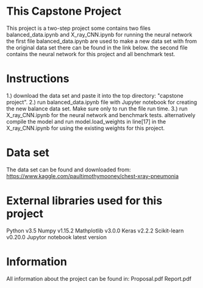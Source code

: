 # This Capstone Project
This project is a two-step project some contains two files balanced_data.ipynb and X_ray_CNN.ipynb for running the neural network
the first file balanced_data.ipynb are used to make a new data set with from the original data set there can be found in the link below.
the second file contains the neural network for this project and all benchmark test.

# Instructions
1.) download the data set and paste it into the top directory: "capstone project".
2.) run balanced_data.ipynb file with Jupyter notebook for creating the new balance data set. Make sure only to run the file run time.
3.) run X_ray_CNN.ipynb for the neural network and benchmark tests.
    alternatively compile the model and run model.load_weights in line[17] in the X_ray_CNN.ipynb for using the existing weights for this project.

# Data set
The data set can be found and downloaded from:
https://www.kaggle.com/paultimothymooney/chest-xray-pneumonia

# External libraries used for this project
Python v3.5
Numpy v1.15.2
Mathplotlib v3.0.0
Keras v2.2.2
Scikit-learn v0.20.0
Jupytor notebook latest version

# Information
All information about the project can be found in:
Proposal.pdf
Report.pdf